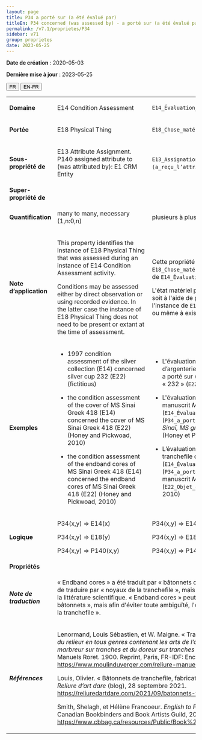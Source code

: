 ```yaml
---
layout: page
title: P34 a porté sur (a été évalué par)
titleEn: P34 concerned (was assessed by) - a porté sur (a été évalué par)
permalink: /v7.1/proprietes/P34
sidebar: v71
group: proprietes
date: 2023-05-25
---
```


**Date de création** : 2020-05-03

**Dernière mise à jour** : 2023-05-25

<div class="lang-buttons">
 <button id="fr" class="activate">FR</button>
 <button id="en-fr">EN-FR</button>
</div>

<table>
<tbody>
<tr>
<td><strong>Domaine</strong></td>
<td class="en">
<p>E14 Condition Assessment</p>
</td>
<td>
<p><code class="language-plaintext highlighter-rouge">E14_Évaluation_d’état_matériel</code> </p>
</td>
</tr>
<tr>
<td><strong>Portée</strong></td>
<td class="en">
<p>E18 Physical Thing</p>
</td>
<td>
<p><code class="language-plaintext highlighter-rouge">E18_Chose_matérielle</code></p>
</td>
</tr>
<tr>
<td><strong>Sous-propriété de</strong></td>
<td class="en">
<p>E13 Attribute Assignment. P140 assigned attribute to (was attributed by): E1 CRM Entity</p>
</td>
<td>
<p><code class="language-plaintext highlighter-rouge">E13_Assignation_d’attribut</code>. <code class="language-plaintext highlighter-rouge">P140_a_assigné_l’attribut_à (a_reçu_l’attribut_par)</code> : <code class="language-plaintext highlighter-rouge">E1_Entité_CRM</code></p>
</td>
</tr>
<tr>
<td><strong>Super-propriété de</strong></td>
<td class="en">
</td>
<td>
</td>
</tr>
<tr>
<td><strong>Quantification</strong></td>
<td class="en">
<p>many to many, necessary (1,n:0,n)</p>
</td>
<td>
<p>plusieurs à plusieurs, nécessaire (1,n:0,n)</p>
</td>
</tr>
<tr>
<td><strong>Note d’application</strong></td>
<td class="en">
<p>This property identifies the instance of E18 Physical Thing that was assessed during an instance of E14 Condition Assessment activity.</p>
<p>Conditions may be assessed either by direct observation or using recorded evidence. In the latter case the instance of E18 Physical Thing does not need to be present or extant at the time of assessment.</p>
</td>
<td>
<p>Cette propriété identifie une instance de <code class="language-plaintext highlighter-rouge">E18_Chose_matérielle</code> qui a été évaluée lors d'une instance de <code class="language-plaintext highlighter-rouge">E14_Évaluation_d’état_matériel</code>.</p>
<p>L'état matériel peut être évalué soit par observation directe, soit à l'aide de preuves enregistrées. Dans ce dernier cas, l'instance de <code class="language-plaintext highlighter-rouge">E18_Chose_matérielle</code> n'a pas à être présente ou même à exister au moment de l'évaluation. </p>
</td>
</tr>
<tr>
<td><strong>Exemples</strong></td>
<td class="en">
<ul>
<li><p>1997 condition assessment of the silver collection (E14) concerned silver cup 232 (E22) (fictitious)  </p>
</li>
<li><p>the condition assessment of the cover of MS Sinai Greek 418 (E14) concerned the cover of MS Sinai Greek 418 (E22) (Honey and Pickwoad, 2010)  </p>
</li>
<li><p>the condition assessment of the endband cores of MS Sinai Greek 418 (E14) concerned the endband cores of MS Sinai Greek 418 (E22) (Honey and Pickwoad, 2010) </p>
</li>
</ul>
</td>
<td>
<ul>
<li><p>L'évaluation de l'état matériel de la collection d’argenterie  en 1997 (<code class="language-plaintext highlighter-rouge">E14_Évaluation_d’état_matériel</code>) a porté sur (<code class="language-plaintext highlighter-rouge">P34_a_porté_sur</code>) la coupe en argent « 232 » (<code class="language-plaintext highlighter-rouge">E22_Objet_élaboré_par_l’humain</code>) (fictif)</p>
</li>
<li><p>L'évaluation de l'état matériel de la couverture du manuscrit <em>Mont Sinaï, MS gr. 418</em> (<code class="language-plaintext highlighter-rouge">E14_Évaluation_d’état_matériel</code>) a porté sur (<code class="language-plaintext highlighter-rouge">P34_a_porté_sur</code>) la couverture du manuscrit <em>Mont Sinaï, MS gr. 418</em> (<code class="language-plaintext highlighter-rouge">E22_Objet_élaboré_par_l’humain</code>) (Honey et Pickwoad, 2010)</p>
</li>
<li><p>L’évaluation de l'état matériel des bâtonnets de la tranchefile du manuscrit <em>Mont Sinaï, MS gr. 418</em> (<code class="language-plaintext highlighter-rouge">E14_Évaluation_d’état_matériel</code>) a porté sur (<code class="language-plaintext highlighter-rouge">P34_a_porté_sur</code>) les bâtonnets de la tranchefile du manuscrit <em>Mont Sinaï, MS gr. 418</em> (<code class="language-plaintext highlighter-rouge">E22_Objet_élaboré_par_l’humain</code>) (Honey et Pickwoad, 2010)</p>
</li>
</ul>
</td>
</tr>
<tr>
<td><strong>Logique</strong></td>
<td class="en">
<p>P34(x,y) ⇒ E14(x) </p>
<p>P34(x,y) ⇒ E18(y) </p>
<p>P34(x,y) ⇒ P140(x,y)</p>
</td>
<td>
<p>P34(x,y) ⇒ E14(x) </p>
<p>P34(x,y) ⇒ E18(y) </p>
<p>P34(x,y) ⇒ P140(x,y)</p>
</td>
</tr>
<tr>
<td><strong>Propriétés</strong></td>
<td class="en">
</td>
<td>
</td>
</tr>
<tr>
<td><strong><em>Note de traduction</em></strong></td>
<td colspan="2">
<p>« Endband cores » a été traduit par « bâtonnets de la tranchefile ». Il aurait aussi été possible de traduire par « noyaux de la tranchefile », mais cette traduction est moins fréquente dans la littérature scientifique. « Endband cores » peut aussi se traduire uniquement par «<strong> </strong>bâtonnets », mais afin d'éviter toute ambiguïté, l'équipe de traduction a décidé d'ajouter « de la tranchefile ».</p>
</td>
</tr>
<tr>
<td><strong><em>Références</em></strong></td>
<td colspan="2">
<p>Lenormand, Louis Sébastien, et W. Maigne. « Tranchefile ». Dans <em>Nouveau manuel complet du relieur en tous genres contenant les arts de l’assembleur, du satineur, du cartonneur, du marbreur sur tranches et du doreur sur tranches et sur cuir</em>, édité par L. Mulo, 171‑75. Manuels Roret. 1900. Reprint, Paris, FR-IDF: Encyclopédie-Roret, 2006.<a href="https://www.moulinduverger.com/reliure-manuelle/roret-69.php"><span class="underline"> </span></a><a href="https://www.moulinduverger.com/reliure-manuelle/roret-69.php"><span class="underline">https://www.moulinduverger.com/reliure-manuelle/roret-69.php</span></a>.</p>
<p>Louis, Olivier. « Bâtonnets de tranchefile, fabrication, matériel utilisé et dimensions. » Blogue. <em>Reliure d’art dare</em> (blog), 28 septembre 2021.<a href="https://reliuredartdare.com/2021/09/batonnets-tranchefile-fabrication/"><span class="underline"> </span></a><a href="https://reliuredartdare.com/2021/09/batonnets-tranchefile-fabrication/"><span class="underline">https://reliuredartdare.com/2021/09/batonnets-tranchefile-fabrication/</span></a>.</p>
<p>Smith, Shelagh, et Hélène Francoeur. <em>English to French Book Arts Terms</em>. Toronto, CA-ON: Canadian Bookbinders and Book Artists Guild, 2021.<a href="https://www.cbbag.ca/resources/Public/Book%20Arts%20ENG%20FRE%20Translation.pdf"><span class="underline"> </span></a><a href="https://www.cbbag.ca/resources/Public/Book%20Arts%20ENG%20FRE%20Translation.pdf"><span class="underline">https://www.cbbag.ca/resources/Public/Book%20Arts%20ENG%20FRE%20Translation.pdf</span></a>.</p>
</td>
</tr>
</tbody>
</table>
